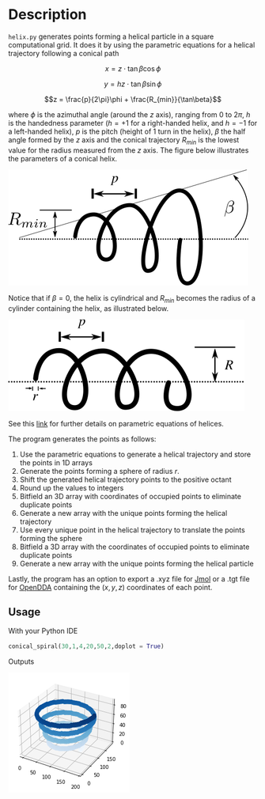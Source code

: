 # Description

`helix.py` generates points forming a helical particle in a square computational grid. It does it by using the parametric equations for a helical trajectory following a conical path

$$x = z \cdot\tan\beta \cos\phi$$

$$y = hz\cdot \tan\beta \sin\phi$$

$$z = \frac{p}{2\pi}\phi + \frac{R_{min}}{\tan\beta}$$

where $\phi$ is the azimuthal angle (around the $z$ axis), ranging from 0 to $2\pi$, $h$ is the handedness parameter ($h=+1$ for a right-handed helix, and $h=-1$ for a left-handed helix), $p$ is the pitch (height of 1 turn in the helix), $\beta$ the half angle formed by the $z$ axis and the conical trajectory  $R_{min}$  is the lowest value for the radius measured from the $z$ axis. The figure below illustrates the parameters of a conical helix.


![conical_helix](images/helix_opening.png)

Notice that if $\beta = 0$, the helix is cylindrical and $R_{min}$ becomes the radius of a cylinder containing the helix, as illustrated below.
 
![conical_helix](images/helix_cylindrical.png)

See this [link](https://mathworld.wolfram.com/Helix.html) for further details on parametric equations of helices.

The program generates the points as follows:
1. Use the parametric equations to generate a helical trajectory and store the points in 1D arrays
2. Generate the points forming a sphere of radius $r$.
3. Shift the generated helical trajectory points to the positive octant
4. Round up the values to integers 
5. Bitfield an 3D array with coordinates of occupied points to eliminate duplicate points
6. Generate a new array with the unique points forming the helical trajectory
7. Use every unique point in the helical trajectory to translate the points forming the sphere
8. Bitfield a 3D array with the coordinates of occupied points to eliminate duplicate points
9. Generate a new array with the unique points forming the helical particle

Lastly, the program has an option to export a .xyz file for [Jmol](https://jmol.sourceforge.net/) or a .tgt file for [OpenDDA](https://github.com/drjmcdonald/OpenDDA) containing the $(x,y,z)$ coordinates of each point.

## Usage

With your Python IDE

```Python
conical_spiral(30,1,4,20,50,2,doplot = True)
```

Outputs


![helix](images/figure_helixR_a30_t4_p20_R50_r2.png)


